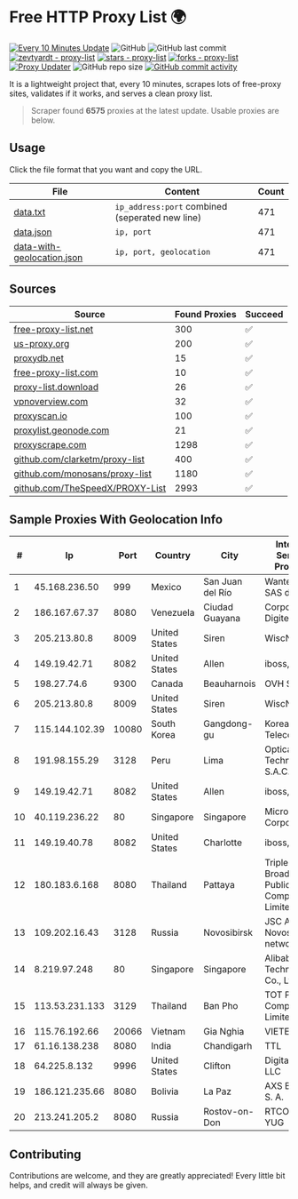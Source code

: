 
# Free HTTP Proxy List 🌍

[![Every 10 Minutes Update](https://github.com/mertguvencli/http-proxy-list/actions/workflows/main.yml/badge.svg?branch=main)](https://github.com/mertguvencli/http-proxy-list/actions/workflows/main.yml)
![GitHub](https://img.shields.io/github/license/mertguvencli/http-proxy-list)
![GitHub last commit](https://img.shields.io/github/last-commit/mertguvencli/http-proxy-list)
[![zevtyardt - proxy-list](https://img.shields.io/static/v1?label=zevtyardt&message=proxy-list&color=blue&logo=github)](https://github.com/zevtyardt/proxy-list "Go to GitHub repo")
[![stars - proxy-list](https://img.shields.io/github/stars/zevtyardt/proxy-list?style=social)](https://github.com/zevtyardt/proxy-list)
[![forks - proxy-list](https://img.shields.io/github/forks/zevtyardt/proxy-list?style=social)](https://github.com/zevtyardt/proxy-list)
[![Proxy Updater](https://github.com/zevtyardt/proxy-list/workflows/Proxy%20Updater/badge.svg)](https://github.com/zevtyardt/proxy-list/actions?query=workflow:"Proxy+Updater")
![GitHub repo size](https://img.shields.io/github/repo-size/zevtyardt/proxy-list)
[![GitHub commit activity](https://img.shields.io/github/commit-activity/m/zevtyardt/proxy-list?logo=commits)](https://github.com/zevtyardt/proxy-list/commits/main)

It is a lightweight project that, every 10 minutes, scrapes lots of free-proxy sites, validates if it works, and serves a clean proxy list.

> Scraper found **6575** proxies at the latest update. Usable proxies are below.

## Usage

Click the file format that you want and copy the URL.

|File|Content|Count|
|----|-------|-----|
|[data.txt](https://raw.githubusercontent.com/mertguvencli/http-proxy-list/main/proxy-list/data.txt)|`ip_address:port` combined (seperated new line)|471|
|[data.json](https://raw.githubusercontent.com/mertguvencli/http-proxy-list/main/proxy-list/data.json)|`ip, port`|471|
|[data-with-geolocation.json](https://raw.githubusercontent.com/mertguvencli/http-proxy-list/main/proxy-list/data-with-geolocation.json)|`ip, port, geolocation`|471|

## Sources

|Source|Found Proxies|Succeed|
|------|-------------|-------|
|[free-proxy-list.net](https://free-proxy-list.net)|300|✅|
|[us-proxy.org](https://www.us-proxy.org)|200|✅|
|[proxydb.net](http://proxydb.net)|15|✅|
|[free-proxy-list.com](https://free-proxy-list.com/?page=&port=&type%5B%5D=http&type%5B%5D=https&up_time=0&search=Search)|10|✅|
|[proxy-list.download](https://www.proxy-list.download/HTTP)|26|✅|
|[vpnoverview.com](https://vpnoverview.com/privacy/anonymous-browsing/free-proxy-servers)|32|✅|
|[proxyscan.io](https://www.proxyscan.io)|100|✅|
|[proxylist.geonode.com](https://proxylist.geonode.com/api/proxy-list?limit=300&page=1&sort_by=lastChecked&sort_type=desc&protocols=http,https)|21|✅|
|[proxyscrape.com](https://api.proxyscrape.com/v2/?request=displayproxies&protocol=http&timeout=10000&country=all&ssl=all&anonymity=all)|1298|✅|
|[github.com/clarketm/proxy-list](https://raw.githubusercontent.com/clarketm/proxy-list/master/proxy-list-raw.txt)|400|✅|
|[github.com/monosans/proxy-list](https://raw.githubusercontent.com/monosans/proxy-list/main/proxies/http.txt)|1180|✅|
|[github.com/TheSpeedX/PROXY-List](https://raw.githubusercontent.com/TheSpeedX/PROXY-List/master/http.txt)|2993|✅|


## Sample Proxies With Geolocation Info

|#|Ip|Port|Country|City|Internet Service Provider|
|-|--|----|-------|----|-------------------------|
|1|45.168.236.50|999|Mexico|San Juan del Río|Wantelco SAS de CV|
|2|186.167.67.37|8080|Venezuela|Ciudad Guayana|Corporacion Digitel C.A|
|3|205.213.80.8|8009|United States|Siren|WiscNet|
|4|149.19.42.71|8082|United States|Allen|iboss, inc|
|5|198.27.74.6|9300|Canada|Beauharnois|OVH SAS|
|6|205.213.80.8|8009|United States|Siren|WiscNet|
|7|115.144.102.39|10080|South Korea|Gangdong-gu|Korea Telecom|
|8|191.98.155.29|3128|Peru|Lima|Optical Technologies S.A.C.|
|9|149.19.42.71|8082|United States|Allen|iboss, inc|
|10|40.119.236.22|80|Singapore|Singapore|Microsoft Corporation|
|11|149.19.40.78|8082|United States|Charlotte|iboss, inc|
|12|180.183.6.168|8080|Thailand|Pattaya|Triple T Broadband Public Company Limited|
|13|109.202.16.43|3128|Russia|Novosibirsk|JSC Avantel. Novosibirsk network|
|14|8.219.97.248|80|Singapore|Singapore|Alibaba (US) Technology Co., Ltd.|
|15|113.53.231.133|3129|Thailand|Ban Pho|TOT Public Company Limited|
|16|115.76.192.66|20066|Vietnam|Gia Nghia|VIETELGPRS|
|17|61.16.138.238|8080|India|Chandigarh|TTL|
|18|64.225.8.132|9996|United States|Clifton|DigitalOcean, LLC|
|19|186.121.235.66|8080|Bolivia|La Paz|AXS Bolivia S. A.|
|20|213.241.205.2|8080|Russia|Rostov-on-Don|RTCOMM-YUG|



## Contributing

Contributions are welcome, and they are greatly appreciated! Every
little bit helps, and credit will always be given.

